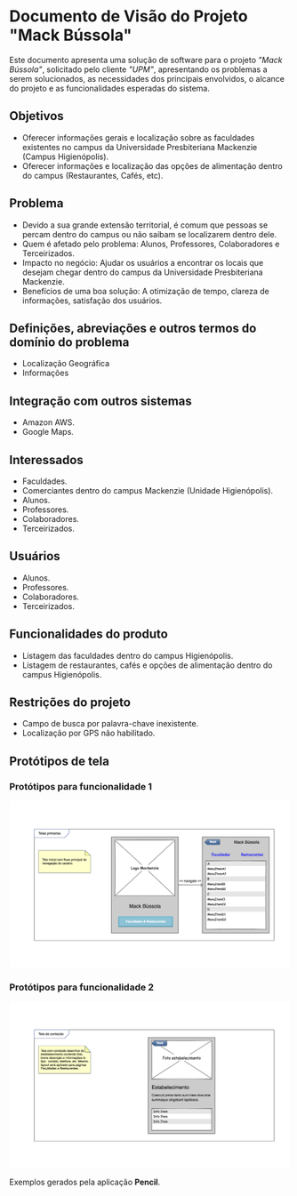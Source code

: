 # Documento de Visão do Projeto "Mack Bússola"

Este documento apresenta uma solução de software para o projeto *"Mack Bússola"*, solicitado pelo cliente *"UPM"*, apresentando os problemas a serem solucionados, as necessidades dos principais envolvidos, o alcance do projeto e as funcionalidades 
esperadas do sistema.

## Objetivos

* Oferecer informações gerais e localização sobre as faculdades existentes no campus da Universidade Presbiteriana Mackenzie (Campus Higienópolis).
* Oferecer informações e localização das opções de alimentação dentro do campus (Restaurantes, Cafés, etc).

## Problema

* Devido a sua grande extensão territorial, é comum que pessoas se percam dentro do campus ou não saibam se localizarem dentro dele.  
* Quem é afetado pelo problema: Alunos, Professores, Colaboradores e Terceirizados.
* Impacto no negócio: Ajudar os usuários a encontrar os locais que desejam chegar dentro do campus da Universidade Presbiteriana Mackenzie.
* Benefícios de uma boa solução: A otimização de tempo, clareza de informações, satisfação dos usuários.

## Definições, abreviações e outros termos do domínio do problema

* Localização Geográfica
* Informações

## Integração com outros sistemas

* Amazon AWS.
* Google Maps.
 
## Interessados

* Faculdades.
* Comerciantes dentro do campus Mackenzie (Unidade Higienópolis).
* Alunos.
* Professores.
* Colaboradores.
* Terceirizados.

## Usuários

* Alunos.
* Professores.
* Colaboradores.
* Terceirizados.

## Funcionalidades do produto

* Listagem das faculdades dentro do campus Higienópolis.
* Listagem de restaurantes, cafés e opções de alimentação dentro do campus Higienópolis.

## Restrições do projeto

* Campo de busca por palavra-chave inexistente.
* Localização por GPS não habilitado.

## Protótipos de tela

### Protótipos para funcionalidade 1

![](prototipo_telas-primarias.png)

### Protótipos para funcionalidade 2

![](prototipo_telas-conteudo.png)

Exemplos gerados pela aplicação **Pencil**.




